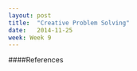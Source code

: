 ```yaml
---
layout: post
title:  "Creative Problem Solving"
date:   2014-11-25
week: Week 9
---
```




####References